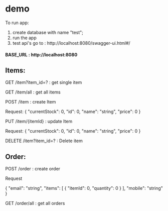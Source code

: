 # demo

To run app:
1. create database with name "test";
2. run the app 
3.  test api's go to : http://localhost:8080/swagger-ui.html#/

#### BASE_URL : http://localhost:8080

## Items:

GET /item?item_id=? : get single item

GET /item/all : get all items

POST /item : create Item

Request:
{
  "currentStock": 0,
  "id": 0,
  "name": "string",
  "price": 0
}

PUT /item/{itemId} : update Item

Request:
{
  "currentStock": 0,
  "id": 0,
  "name": "string",
  "price": 0
}


DELETE /item?item_id=? : Delete item


## Order:

POST /order : create order

Request

{
  "email": "string",
  "items": [
    {
      "itemId": 0,
      "quantity": 0
    }
  ],
  "mobile": "string"
}


GET /order/all : get all orders








